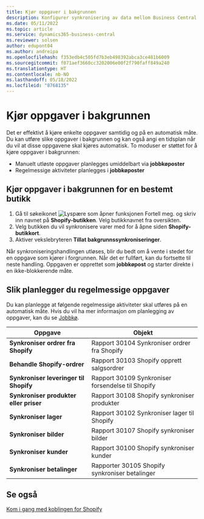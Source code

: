 ```yaml
---
title: Kjør oppgaver i bakgrunnen
description: Konfigurer synkronisering av data mellom Business Central og Shopify i bakgrunnen.
ms.date: 05/11/2022
ms.topic: article
ms.service: dynamics365-business-central
ms.reviewer: solsen
author: edupont04
ms.author: andreipa
ms.openlocfilehash: f353edb4c505fd7b3eb498392abca3ce481b6009
ms.sourcegitcommit: f071aef3660cc3202006e00f2f790faff849a240
ms.translationtype: HT
ms.contentlocale: nb-NO
ms.lasthandoff: 05/18/2022
ms.locfileid: "8768135"
---
```

# <a name="run-tasks-in-the-background"></a>Kjør oppgaver i bakgrunnen

Det er effektivt å kjøre enkelte oppgaver samtidig og på en automatisk måte. Du kan utføre slike oppgaver i bakgrunnen og kan også angi en tidsplan når du vil at disse oppgavene skal kjøres automatisk. To moduser er støttet for å kjøre oppgaver i bakgrunnen:

- Manuelt utløste oppgaver planlegges umiddelbart via **jobbkøposter**
- Regelmessige aktiviteter planlegges i **jobbkøposter**

## <a name="run-tasks-in-the-background-for-a-specific-shop"></a>Kjør oppgaver i bakgrunnen for en bestemt butikk

1. Gå til søkeikonet ![Lyspære som åpner funksjonen Fortell meg.](../media/ui-search/search_small.png "Fortell hva du vil gjøre") og skriv inn navnet på **Shopify-butikken**. Velg butikknavnet fra oversikten.
2. Velg butikken du vil synkronisere varer med for å åpne siden **Shopify-butikkort**.
3. Aktiver vekslebryteren **Tillat bakgrunnssynkroniseringer**.

Når synkroniseringshandlingen utløses, blir du bedt om å vente i stedet for en oppgave som kjører i forgrunnen. Når det er fullført, kan du fortsette til neste handling. Oppgaven er opprettet som **jobbkøpost** og starter direkte i en ikke-blokkerende måte.

## <a name="to-schedule-recurring-tasks"></a>Slik planlegger du regelmessige oppgaver

Du kan planlegge at følgende regelmessige aktiviteter skal utføres på en automatisk måte. Hvis du vil ha mer informasjon om planlegging av oppgaver, kan du se [Jobbkø](../admin-job-queues-schedule-tasks.md).

|Oppgave|Objekt|
|------|------------|
|**Synkroniser ordrer fra Shopify**|Rapport 30104 Synkroniser ordrer fra Shopify|
|**Behandle Shopify-ordrer**|Rapport 30103 Shopify opprett salgsordrer|
|**Synkroniser leveringer til Shopify**|Rapport 30109 Synkroniser forsendelse til Shopify|
|**Synkroniser produkter eller priser**|Rapport 30108 Shopify synkroniser produkter|
|**Synkroniser lager**|Rapport 30102 Synkroniser lager til Shopify|
|**Synkroniser bilder**|Rapport 30107 Shopify synkroniser bilder|
|**Synkroniser kunder**|Rapport 30100 Shopify synkroniser kunder|
|**Synkroniser betalinger**|Rapporter 30105 Shopify synkroniser betalinger|

## <a name="see-also"></a>Se også

[Kom i gang med koblingen for Shopify](get-started.md)  
